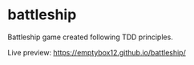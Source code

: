# battleship
Battleship game created following TDD principles.

Live preview: https://emptybox12.github.io/battleship/
